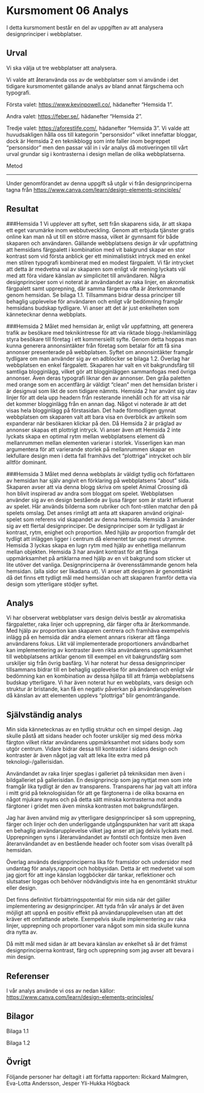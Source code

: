 Kursmoment 06 Analys
=======================

I detta kursmoment består en del av uppgiften av att analysera designprinciper i webbplatser.

Urval
-----------------------
Vi ska välja ut tre webbplatser att analysera.

Vi valde att återanvända oss av de webbplatser som vi använde i det tidigare kursmomentet gällande analys av bland annat färgschema och typografi.

Första valet: https://www.kevinpowell.co/, hädanefter “Hemsida 1”.

Andra valet: https://feber.se/, hädanefter “Hemsida 2”.

Tredje valet: https://aforestlife.com/, hädanefter “Hemsida 3”.
Vi valde att huvudsakligen hålla oss till kategorin "personsidor" vilket innefattar bloggar, dock är Hemsida 2 en teknikblogg som inte faller inom begreppet “personsidor” men den passar väl in i vår analys då motiveringen till vårt urval grundar sig i kontrasterna i design mellan de olika webbplatserna.

Metod

-----------------------

Under genomförandet av denna uppgift så utgår vi från designprinciperna tagna från https://www.canva.com/learn/design-elements-principles/  


Resultat
-----------------------

###Hemsida 1
Vi upplever att syftet, sett från skaparens sida, är att skapa ett eget varumärke inom webbutveckling.
Genom att erbjuda tjänster gratis online kan man nå ut till en större massa, vilket är gynnsamt för både skaparen och användaren. 
Gällande webbplatsens design är vår uppfattning att hemsidans färgpalett i kombination med vit bakgrund skapar en stor kontrast som vid första anblick ger ett minimalistiskt intryck med en enkel men stilren typografi kombinerat med en modest färgpalett. Vi får intrycket att detta är medvetna val av skaparen som enligt vår mening lyckats väl med att föra vidare känslan av simplicitet till användaren.
Några designprinciper som vi noterat är användandet av raka linjer, en akromatisk färgpalett samt upprepning, där samma färgerna ofta är återkommande genom hemsidan. Se bilaga 1.1.
Tillsammans bidrar dessa principer till behaglig upplevelse för användaren och enligt vår bedömning framgår hemsidans budskap tydligare. Vi anser att det är just enkelheten som kännetecknar denna webbplats.

###Hemsida 2
Målet med hemsidan är, enligt vår uppfattning, att generera trafik av besökare med teknikintresse för att via riktade blogg-/reklaminlägg styra besökare till företag i ett kommersiellt syfte. Genom detta hoppas man kunna generera annonsintäkter från företag som betalar för att få sina annonser presenterade på webbplatsen. Syftet om annonsintäkter framgår tydligare om man använder sig av en adblocker se bilaga 1.2.
Överlag har webbplatsen en enkel färgpalett. Skaparen har valt en vit bakgrundsfärg till samtliga blogginlägg, vilket gör att blogginläggen sammanfogas med övriga annonser. Även deras typografi liknar den av annonser. Den gråa paletten med orange som en accentfärg är väldigt “clean” men det hemsidan brister i är designval som likt de som tidigare nämnts.
Hemsida 2 har använt sig utav linjer för att dela upp headern från resterande innehåll och för att visa när det kommer blogginlägg från en annan dag.
Något vi noterade är att det visas hela blogginlägg på förstasidan. Det hade förmodligen gynnat webbplatsen om skaparen valt att bara visa en överblick av artikeln som expanderar när besökaren klickar på den.
Då Hemsida 2 är präglad av annonser skapas ett plottrigt intryck. Vi anser även att Hemsida 2 inte lyckats skapa en optimal rytm mellan webbplatsens element då mellanrummen mellan elementen varierar i storlek. Visserligen kan man argumentera för att varierande storlek på mellanrummen skapar en lekfullare design men i detta fall framhävs det “plottriga” intrycket och blir alltför dominant. 

###Hemsida 3
Målet med denna webbplats är väldigt tydlig och författaren av hemsidan har själv angivit en förklaring på webbplatsens “about” sida. Skaparen avser att via denna blogg skriva om spelet Animal Crossing då hon blivit inspirerad av andra som bloggat om spelet.
Webbplatsen använder sig av en design bestående av ljusa färger som är starkt influerat av spelet. Här används bilderna som rubriker och font-stilen matchar den på spelets omslag. Det anses rimligt att anta att skaparen använd original-spelet som referens vid skapandet av denna hemsida.
Hemsida 3 använder sig av ett flertal designprinciper. De designprinciper som är tydligast är kontrast, rytm, enighet och proportion. Med hjälp av proportion framgår det tydligt att inläggen ligger i centrum då elementet tar upp mest utrymme. Hemsida 3 lyckas skapa en lugn rytm med hjälp av enhetliga mellanrum mellan objekten. Hemsida 3 har använt kontrast för att fånga uppmärksamhet på artiklarna med hjälp av en vit bakgrund som sticker ut lite utöver det vanliga. Designprinciperna är överensstämmande genom hela hemsidan. (alla sidor ser likadana ut).
Vi anser att designen är genomtänkt då det finns ett tydligt mål med hemsidan och att skaparen framför detta via design som ytterligare stödjer syftet.


Analys
-----------------------
Vi har observerat webbplatser vars design delvis består av akromatiska färgpaletter, raka linjer och upprepning, där färger ofta är återkommande. Med hjälp av proportion kan skaparen centrera och framhäva exempelvis inlägg på en hemsida där andra element annars riskerar att fånga användarens fokus. 
Likt väl implementerade proportioners användbarhet kan implementering av kontraster även  rikta användarens uppmärksamhet till webbplatsens artiklar genom till exempel en vit bakgrundsfärg som urskiljer sig från övrig basfärg. 
Vi har noterat hur dessa designprinciper tillsammans bidrar till en behaglig upplevelse för användaren och enligt vår bedömning kan en kombination av dessa hjälpa till att främja webbplatsens budskap ytterligare. 
Vi har även noterat hur en webbplats, vars design och struktur är bristande, kan få en negativ påverkan på användarupplevelsen då känslan av att elementen upplevs “plottriga” blir genomträngande.

Självständig analys
-----------------------------
Min sida kännetecknas av en tydlig struktur och en simpel design. Jag skulle påstå att sidans header och footer urskiljer sig med dess mörka färgton vilket riktar användarens uppmärksamhet mot sidans body som utgör centrum. Vidare bidrar dessa  till kontraster i sidans design och kontraster är även något jag valt att leka lite extra med på teknologi-/gallerisidan.  

Användandet av raka linjer speglas i galleriet på tekniksidan men även i bildgalleriet på gallerisidan. En designprincip som jag nyttjat men som inte framgår lika tydligt är den av transparens. Transparens har jag valt att införa i mitt grid på teknologisidan för att ge färgtonerna i de olika boxarna en något mjukare nyans och på detta sätt minska kontrasterna mot andra färgtoner i gridet men även minska kontrasten mot bakgrundsfärgen.

Jag har även använd mig av ytterligare designprinciper så som upprepning, färger och linjer och den underliggande utgångspunkten har varit att skapa en behaglig användarupplevelse vilket jag anser att jag delvis lyckats med. Upprepningen syns i återanvändandet av fontstil och fontsize men även återanvändandet av en bestående header och footer som visas överallt på hemsidan. 

Överlag används designprinciperna lika för framsidor och undersidor med undantag för analys,rapport och hobbysidan. Detta är ett medvetet val som jag gjort för att inge känslan loggböcker där tankar, reflektioner och slutsatser loggas och behöver nödvändigtvis inte ha en genomtänkt struktur eller design. 

Det finns definitivt förbättringspotential för min sida när det gäller implementering av designprinciper. Att tyda från vår analys är det även möjligt att uppnå en positiv effekt på användarupplevelsen utan att det kräver ett omfattande arbete. Exempelvis skulle implementering av raka linjer, upprepning och proportioner vara något som min sida skulle kunna dra nytta av.

Då mitt mål med sidan är att bevara känslan av enkelhet så är det främst designprinciperna kontrast, färg och upprepning som jag avser att bevara i min design.

Referenser
-----------------------
I vår analys använde vi oss av nedan källor:
https://www.canva.com/learn/design-elements-principles/


Bilagor
-----------------------

Bilaga 1.1

Bilaga 1.2

Övrigt
-----------------------

Följande personer har deltagit i att författa rapporten:
Rickard Malmgren, Eva-Lotta Andersson, Jesper Yli-Hukka Högback
